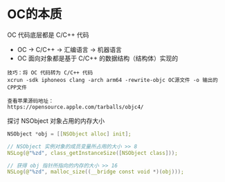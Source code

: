 # OC的本质

OC 代码底层都是 C/C++ 代码

* OC -&gt; C/C++ -&gt; 汇编语言 -&gt; 机器语言
* OC 面向对象都是基于 C/C++ 的数据结构（结构体）实现的

```
技巧：将 OC 代码转为 C/C++ 代码
xcrun -sdk iphoneos clang -arch arm64 -rewrite-objc OC源文件 -o 输出的CPP文件

查看苹果源码地址：
https://opensource.apple.com/tarballs/objc4/
```

探讨 NSObject 对象占用的内存大小

```cpp
NSObject *obj = [[NSObject alloc] init];

// NSObject 实例对象的成员变量所占用的大小 >> 8
NSLog(@"%zd", class_getInstanceSize([NSObject class]));

// 获得 obj 指针所指向的内存的大小 >> 16
NSLog(@"%zd", malloc_size((__bridge const void *)(obj)));
```



